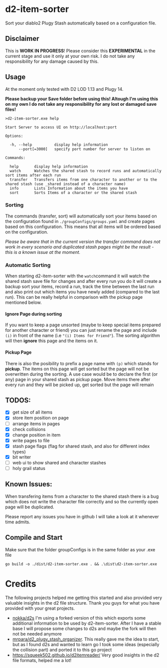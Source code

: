 # d2-item-sorter

Sort your diablo2 Plugy Stash automatically based on a configuration file.

## Disclaimer

This is **WORK IN PROGRESS**! Please consider this **EXPERIMENTAL** in the current stage and use it only at your own risk. I do not take any responsibility for any damage caused by this.

## Usage

At the moment only tested with D2 LOD 1.13 and Plugy 14. 

**Please backup your Save folder before using this! Altough I'm using this on my own I do not take any responsibility for any lost or damaged save files!** 

```
>d2-item-sorter.exe help

Start Server to access UI on http://localhost:port

Options:

  -h, --help          display help information
      --port[=3000]   specify port number for server to listen on

Commands:

  help       display help information
  watch      Watches the shared stash to record runs and automatically sort items after each run
  transfer   Transfers items from one character to another or to the shared stash (use _shared instead of a character name)
  info       Lists Information about the items you have
  sort       Sorts Items of a character or the shared stash
```

### Sorting

The commands (transfer, sort) will automatically sort your items based on the configuration found in `./groupConfigs/groups.yaml` and create pages based on this configuration. This means that all items will be ordered based on the configuration. 

_Please be aware that in the current version the transfer command does not work in every scenario and duplicated stash pages might be the result - this is a known issue at the moment._

### Automatic Sorting

 When starting d2-item-sorter with the `watch`command it will watch the shared stash save file for changes and after every run you do it will create a backup sort your items, record a run, track the time between the last run and also print out which items you have newly added (compared to the last run). 
This can be really helpful in comparison with the pickup page mentioned below.

#### Ignore Page during sorting

If you want to keep a page unsorted (maybe to keep special items prepared for another character or friend) you can just rename the page and include `(i)` in front of the name (i.e `"(i) Items for Friend"`). The sorting algorithm will then **ignore** this page and the items on it.


#### Pickup Page

There is also the posibility to prefix a page name with `(p)` which stands for **pickup**. The items on this page will get sorted but the page will not be overwritten during the sorting. A use case would be to declare the first (or any) page in your shared stash as pickup page. Move items there after every run and they will be picked up, get sorted but the page will remain


## TODOS:
- [x] get size of all items
- [x] store item position on page
- [ ] arrange items in pages
- [x] check collisions
- [x] change position in item
- [x] write pages to file
- [x] stash page flags (flag for shared stash, and also for different index types)
- [x] bit writer
- [ ] web ui to show shared and character stashes
- [ ] holy grail status

## Known Issues:
When transfering items from a character to the shared stash there is a bug which does not write the character file correctly and so the currently open page will be duplicated. 

Please report any issues you have in github I will take a look at it whenever time admits.

## Compile and Start

Make sure that the folder groupConfigs is in the same folder as your .exe file
```
go build -o ./dist/d2-item-sorter.exe . && .\dist\d2-item-sorter.exe
```

# Credits

The following projects helped me getting this started and also provided very valuable insights in the d2 file structure. Thank you guys for what you have provided with your great projects.

- [nokka/d2s](https://github.com/nokka/d2s) I'm using a forked version of this which exports some additional information to be used by d2-item-sorter. After I have a stable base I will propose some changes to d2s and maybe the fork will then not be needed anymore
- [mrpara/d2_plugy_stash_organizer](https://github.com/mrpara/d2_plugy_stash_organizer). This really gave me the idea to start, but as I found d2s and wanted to learn go I took some ideas (especially the collision part) and ported it to this go project
- https://squeek502.github.io/d2itemreader/ Very good insights in the d2 file formats, helped me a lot!
